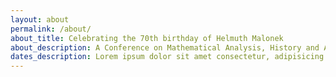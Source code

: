 ```yaml
---
layout: about
permalink: /about/
about_title: Celebrating the 70th birthday of Helmuth Malonek
about_description: A Conference on Mathematical Analysis, History and Applications, honoringProfessor Helmuth Malonek, will be held at the University of Aveiro, Portugal,during September 09-11, 2020. The scope of the conference is to bring togetherscientists working in various areas of mathematical analysis and history ofmathematics including applications and related topics from hypercomplexanalysis, function theory, approximation theory, combinatorics, numericalanalysis and differential equations.
dates_description: Lorem ipsum dolor sit amet consectetur, adipisicing elit. Optio eius ducimus voluptates fugiat,reprehenderit consequatur maxime sequi impedit obcaecati nulla in laudantium velit porro hicpariatur, aperiam magni! Ab, perspiciatis?
---
```


